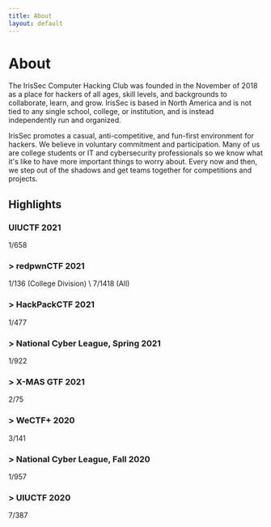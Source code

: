 ```yaml
---
title: About
layout: default
---
```


# About

The IrisSec Computer Hacking Club was founded in the November of 2018 as a place for hackers of all ages, skill levels, and backgrounds to collaborate, learn, and grow. IrisSec is based in North America and is not tied to any single school, college, or institution, and is instead independently run and organized.

IrisSec promotes a casual, anti-competitive, and fun-first environment for hackers. We believe in voluntary commitment and participation. Many of us are college students or IT and cybersecurity professionals so we know what it's like to have more important things to worry about. Every now and then, we step out of the shadows and get teams together for competitions and projects.

## Highlights

### UIUCTF 2021
1/658

### \> redpwnCTF 2021
1/136 (College Division) \\
7/1418 (All)

### \> HackPackCTF 2021
1/477

### \> National Cyber League, Spring 2021
1/922

### \> X-MAS GTF 2021
2/75

### \> WeCTF+ 2020
3/141

### \> National Cyber League, Fall 2020
1/957

### \> UIUCTF 2020
7/387
